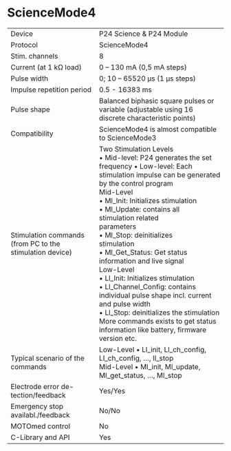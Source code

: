 # ScienceMode4

|                                                              |                                                              |
| ------------------------------------------------------------ | ------------------------------------------------------------ |
| Device                                                       | P24 Science & P24 Module                                            |
| Protocol                                                     | ScienceMode4                                                 |
| Stim. channels                                               | 8                                                            |
| Current (at 1 kΩ load)                                       | 0 – 130 mA (0,5 mA steps)                                    |
| Pulse width                                                  | 0; 10 – 65520 μs (1 μs steps)                                |
| Impulse repetition period                                    | 0.5 - 16383 ms  |
| Pulse shape                                                  | Balanced biphasic square pulses or variable (adjustable using 16 discrete characteristic points)        |
| Compatibility                                                | ScienceMode4 is almost compatible to ScienceMode3 |
| Stimulation commands (from PC to the stimulation device)     | Two Stimulation Levels<br/>• Mid-level: P24 generates the set frequency • Low-level: Each stimulation impulse can be generated by the control program<br/>Mid-Level<br/>• Ml_Init: Initializes stimulation<br/>• Ml_Update: contains all<br/>stimulation related<br/>parameters<br/>• Ml_Stop: deinitializes<br/>stimulation<br/>• Ml_Get_Status: Get status<br/>information and live signal<br/>Low-Level<br/>• Ll_Init: Initializes stimulation<br/>• Ll_Channel_Config: contains individual pulse shape incl. current and pulse width<br/>• Ll_Stop: deinitializes the stimulation More commands exists to get status information like battery, firmware version etc. |
| Typical scenario of the commands                             | Low-Level • Ll_init, Ll_ch_config, Ll_ch_config, …, ll_stop<br/>Mid-Level • Ml_init, Ml_update, Ml_get_status, …, Ml_stop |
| Electrode error de-tection/feedback                          | Yes/Yes                                                      |
| Emergency stop availabl./feedback                            | No/No                                                        |
| MOTOmed control                                              | No                                                           |
| C-Library and API                                            | Yes                                                          |
